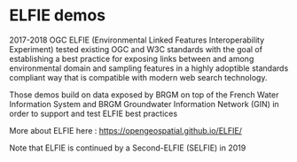 # ELFIE demos
2017-2018 OGC ELFIE (Environmental Linked Features Interoperability Experiment) tested existing OGC and W3C standards with the goal of establishing a best practice for exposing links between and among environmental domain and sampling features in a highly adoptible standards compliant way that is compatible with modern web search technology.

Those demos build on data exposed by BRGM on top of the French Water Information System and BRGM Groundwater Information Network (GIN) in order to support and test ELFIE best practices

More about ELFIE here : https://opengeospatial.github.io/ELFIE/

Note that ELFIE is continued by a Second-ELFIE (SELFIE) in 2019
